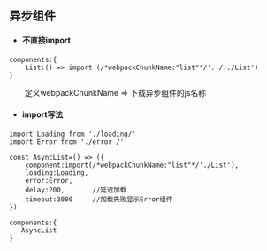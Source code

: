 ## **异步组件**
* #### 不直接import
```
components:{
    List:() => import (/*webpackChunkName:"list"*/'../../List')
}
```
&emsp;&emsp;定义webpackChunkName => 下载异步组件的js名称 
* #### import写法
```
import Loading from './loading/'
import Error from './error /'

const AsyncList=() => ({
    component:import(/*webpackChunkName:"list"*/'./List'),
    loading:Loading,
    error:Error,
    delay:200,       //延迟加载
    timeout:3000     //加载失败显示Error组件
})

components:{
   AsyncList
}
```